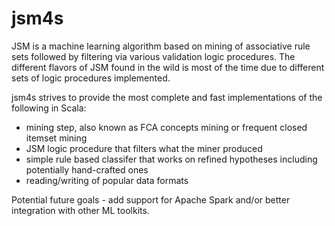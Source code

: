 # jsm4s

JSM is a machine learning algorithm based on mining of associative rule sets followed by filtering via various validation logic procedures. The different flavors of JSM found in the wild is most of the time due to different sets of logic procedures implemented.

jsm4s strives to provide the most complete and fast implementations of the following in Scala:
- mining step, also known  as FCA concepts mining or frequent closed itemset mining
- JSM logic procedure that filters what the miner produced
- simple rule based classifer that works on refined hypotheses including potentially hand-crafted ones
- reading/writing of popular data formats


Potential future goals - add support for Apache Spark and/or better integration with other ML toolkits.

